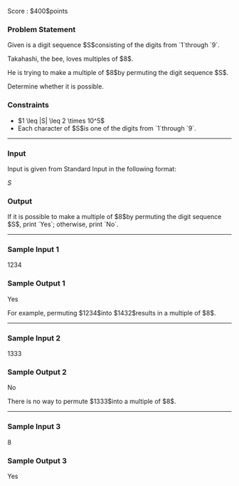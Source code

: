 
<div>

<span>

<span>

<p>
Score : $400$points
</p>

<div>

<section>

### **Problem Statement**

<p>
Given is a digit sequence $S$consisting of the digits from `1`through `9`.
</p>

<p>
Takahashi, the bee, loves multiples of $8$.
</p>

<p>
He is trying to make a multiple of $8$by permuting the digit sequence $S$.
</p>

<p>
Determine whether it is possible.
</p>

</section>

</div>

<div>

<section>

### **Constraints**

<ul>

<li>
$1 \leq |S| \leq 2 \times 10^5$
</li>

<li>
Each character of $S$is one of the digits from `1`through `9`.
</li>

</ul>

</section>

</div>

---

<div>

<div>

<section>

### **Input**

<p>
Input is given from Standard Input in the following format:
</p>

<div>

$S$
</div>

</section>

</div>

<div>

<section>

### **Output**

<p>
If it is possible to make a multiple of $8$by permuting the digit sequence $S$, print `Yes`; otherwise, print `No`.
</p>

</section>

</div>

</div>

---

<div>

<section>

### **Sample Input 1**

<div>

1234

</div>

</section>

</div>

<div>

<section>

### **Sample Output 1**

<div>

Yes

</div>

<p>
For example, permuting $1234$into $1432$results in a multiple of $8$.
</p>

</section>

</div>

---

<div>

<section>

### **Sample Input 2**

<div>

1333

</div>

</section>

</div>

<div>

<section>

### **Sample Output 2**

<div>

No

</div>

<p>
There is no way to permute $1333$into a multiple of $8$.
</p>

</section>

</div>

---

<div>

<section>

### **Sample Input 3**

<div>

8

</div>

</section>

</div>

<div>

<section>

### **Sample Output 3**

<div>

Yes

</div>

</section>

</div>

</span>

</span>

</div>

